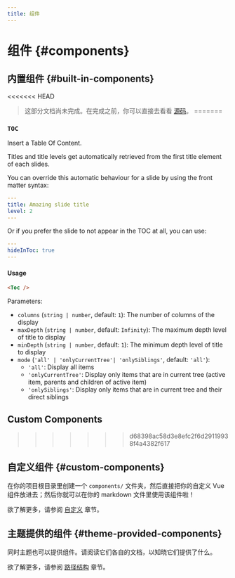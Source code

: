 ```yaml
---
title: 组件
---
```


# 组件 {#components}

## 内置组件 {#built-in-components}

<<<<<<< HEAD
> 这部分文档尚未完成。在完成之前，你可以直接去看看 [源码](https://github.com/slidevjs/slidev/blob/main/packages/client/builtin)。
=======
### `TOC`

Insert a Table Of Content.

Titles and title levels get automatically retrieved from the first title element of each slides.

You can override this automatic behaviour for a slide by using the front matter syntax:
```yml
---
title: Amazing slide title
level: 2
---
```

Or if you prefer the slide to not appear in the TOC at all, you can use:
```yml
---
hideInToc: true
---
```

#### Usage
~~~md
<Toc />
~~~

Parameters:

* `columns` (`string | number`, default: `1`): The number of columns of the display
* `maxDepth` (`string | number`, default: `Infinity`): The maximum depth level of title to display
* `minDepth` (`string | number`, default: `1`): The minimum depth level of title to display
* `mode` (`'all' | 'onlyCurrentTree'| 'onlySiblings'`, default: `'all'`):
  * `'all'`: Display all items
  * `'onlyCurrentTree'`: Display only items that are in current tree (active item, parents and children of active item)
  * `'onlySiblings'`: Display only items that are in current tree and their direct siblings

## Custom Components
>>>>>>> d68398ac58d3e8efc2f6d29119938f4a4382f617

## 自定义组件 {#custom-components}

在你的项目根目录里创建一个 `components/` 文件夹，然后直接把你的自定义 Vue 组件放进去；然后你就可以在你的 markdown 文件里使用该组件啦！

欲了解更多，请参阅 [自定义](/custom/directory-structure#components) 章节。

## 主题提供的组件 {#theme-provided-components}

同时主题也可以提供组件。请阅读它们各自的文档，以知晓它们提供了什么。

欲了解更多，请参阅 [路径结构](/custom/directory-structure) 章节。
